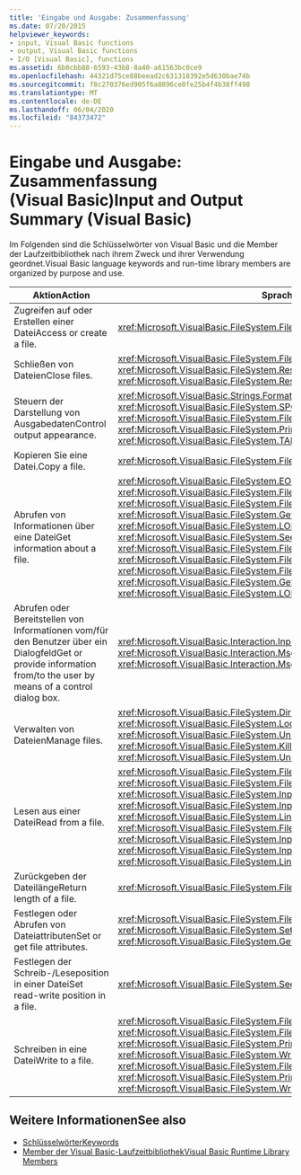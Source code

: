 ```yaml
---
title: 'Eingabe und Ausgabe: Zusammenfassung'
ms.date: 07/20/2015
helpviewer_keywords:
- input, Visual Basic functions
- output, Visual Basic functions
- I/O [Visual Basic], functions
ms.assetid: 6b0cbb88-6593-43b8-8a40-a61563bc0ce9
ms.openlocfilehash: 44321d75ce88beead2c631318392e5d630bae74b
ms.sourcegitcommit: f8c270376ed905f6a8896ce0fe25b4f4b38ff498
ms.translationtype: MT
ms.contentlocale: de-DE
ms.lasthandoff: 06/04/2020
ms.locfileid: "84373472"
---
```

# <a name="input-and-output-summary-visual-basic"></a><span data-ttu-id="38f00-102">Eingabe und Ausgabe: Zusammenfassung (Visual Basic)</span><span class="sxs-lookup"><span data-stu-id="38f00-102">Input and Output Summary (Visual Basic)</span></span>
<span data-ttu-id="38f00-103">Im Folgenden sind die Schlüsselwörter von Visual Basic und die Member der Laufzeitbibliothek nach ihrem Zweck und ihrer Verwendung geordnet.</span><span class="sxs-lookup"><span data-stu-id="38f00-103">Visual Basic language keywords and run-time library members are organized by purpose and use.</span></span>  
  
|<span data-ttu-id="38f00-104">Aktion</span><span class="sxs-lookup"><span data-stu-id="38f00-104">Action</span></span>|<span data-ttu-id="38f00-105">Sprachelement</span><span class="sxs-lookup"><span data-stu-id="38f00-105">Language element</span></span>|  
|------------|----------------------|  
|<span data-ttu-id="38f00-106">Zugreifen auf oder Erstellen einer Datei</span><span class="sxs-lookup"><span data-stu-id="38f00-106">Access or create a file.</span></span>|<xref:Microsoft.VisualBasic.FileSystem.FileOpen%2A>|  
|<span data-ttu-id="38f00-107">Schließen von Dateien</span><span class="sxs-lookup"><span data-stu-id="38f00-107">Close files.</span></span>|<span data-ttu-id="38f00-108"><xref:Microsoft.VisualBasic.FileSystem.FileClose%2A>, <xref:Microsoft.VisualBasic.FileSystem.Reset%2A></span><span class="sxs-lookup"><span data-stu-id="38f00-108"><xref:Microsoft.VisualBasic.FileSystem.FileClose%2A>, <xref:Microsoft.VisualBasic.FileSystem.Reset%2A></span></span>|  
|<span data-ttu-id="38f00-109">Steuern der Darstellung von Ausgabedaten</span><span class="sxs-lookup"><span data-stu-id="38f00-109">Control output appearance.</span></span>|<span data-ttu-id="38f00-110"><xref:Microsoft.VisualBasic.Strings.Format%2A>, <xref:Microsoft.VisualBasic.FileSystem.Print%2A>, <xref:Microsoft.VisualBasic.FileSystem.SPC%2A>, <xref:Microsoft.VisualBasic.FileSystem.TAB%2A>, <xref:Microsoft.VisualBasic.FileSystem.FileWidth%2A></span><span class="sxs-lookup"><span data-stu-id="38f00-110"><xref:Microsoft.VisualBasic.Strings.Format%2A>, <xref:Microsoft.VisualBasic.FileSystem.Print%2A>, <xref:Microsoft.VisualBasic.FileSystem.SPC%2A>, <xref:Microsoft.VisualBasic.FileSystem.TAB%2A>, <xref:Microsoft.VisualBasic.FileSystem.FileWidth%2A></span></span>|  
|<span data-ttu-id="38f00-111">Kopieren Sie eine Datei.</span><span class="sxs-lookup"><span data-stu-id="38f00-111">Copy a file.</span></span>|<xref:Microsoft.VisualBasic.FileSystem.FileCopy%2A>|  
|<span data-ttu-id="38f00-112">Abrufen von Informationen über eine Datei</span><span class="sxs-lookup"><span data-stu-id="38f00-112">Get information about a file.</span></span>|<span data-ttu-id="38f00-113"><xref:Microsoft.VisualBasic.FileSystem.EOF%2A>, <xref:Microsoft.VisualBasic.FileSystem.FileAttr%2A>, <xref:Microsoft.VisualBasic.FileSystem.FileDateTime%2A>, <xref:Microsoft.VisualBasic.FileSystem.FileLen%2A>, <xref:Microsoft.VisualBasic.FileSystem.FreeFile%2A>, <xref:Microsoft.VisualBasic.FileSystem.GetAttr%2A>, <xref:Microsoft.VisualBasic.FileSystem.Loc%2A>, <xref:Microsoft.VisualBasic.FileSystem.LOF%2A>, <xref:Microsoft.VisualBasic.FileSystem.Seek%2A></span><span class="sxs-lookup"><span data-stu-id="38f00-113"><xref:Microsoft.VisualBasic.FileSystem.EOF%2A>, <xref:Microsoft.VisualBasic.FileSystem.FileAttr%2A>, <xref:Microsoft.VisualBasic.FileSystem.FileDateTime%2A>, <xref:Microsoft.VisualBasic.FileSystem.FileLen%2A>, <xref:Microsoft.VisualBasic.FileSystem.FreeFile%2A>, <xref:Microsoft.VisualBasic.FileSystem.GetAttr%2A>, <xref:Microsoft.VisualBasic.FileSystem.Loc%2A>, <xref:Microsoft.VisualBasic.FileSystem.LOF%2A>, <xref:Microsoft.VisualBasic.FileSystem.Seek%2A></span></span>|  
|<span data-ttu-id="38f00-114">Abrufen oder Bereitstellen von Informationen vom/für den Benutzer über ein Dialogfeld</span><span class="sxs-lookup"><span data-stu-id="38f00-114">Get or provide information from/to the user by means of a control dialog box.</span></span>|<span data-ttu-id="38f00-115"><xref:Microsoft.VisualBasic.Interaction.InputBox%2A>, <xref:Microsoft.VisualBasic.Interaction.MsgBox%2A></span><span class="sxs-lookup"><span data-stu-id="38f00-115"><xref:Microsoft.VisualBasic.Interaction.InputBox%2A>, <xref:Microsoft.VisualBasic.Interaction.MsgBox%2A></span></span>|  
|<span data-ttu-id="38f00-116">Verwalten von Dateien</span><span class="sxs-lookup"><span data-stu-id="38f00-116">Manage files.</span></span>|<span data-ttu-id="38f00-117"><xref:Microsoft.VisualBasic.FileSystem.Dir%2A>, <xref:Microsoft.VisualBasic.FileSystem.Kill%2A>, <xref:Microsoft.VisualBasic.FileSystem.Lock%2A>, <xref:Microsoft.VisualBasic.FileSystem.Unlock%2A></span><span class="sxs-lookup"><span data-stu-id="38f00-117"><xref:Microsoft.VisualBasic.FileSystem.Dir%2A>, <xref:Microsoft.VisualBasic.FileSystem.Kill%2A>, <xref:Microsoft.VisualBasic.FileSystem.Lock%2A>, <xref:Microsoft.VisualBasic.FileSystem.Unlock%2A></span></span>|  
|<span data-ttu-id="38f00-118">Lesen aus einer Datei</span><span class="sxs-lookup"><span data-stu-id="38f00-118">Read from a file.</span></span>|<span data-ttu-id="38f00-119"><xref:Microsoft.VisualBasic.FileSystem.FileGet%2A>, <xref:Microsoft.VisualBasic.FileSystem.FileGetObject%2A>, <xref:Microsoft.VisualBasic.FileSystem.Input%2A>, <xref:Microsoft.VisualBasic.FileSystem.InputString%2A>, <xref:Microsoft.VisualBasic.FileSystem.LineInput%2A></span><span class="sxs-lookup"><span data-stu-id="38f00-119"><xref:Microsoft.VisualBasic.FileSystem.FileGet%2A>, <xref:Microsoft.VisualBasic.FileSystem.FileGetObject%2A>, <xref:Microsoft.VisualBasic.FileSystem.Input%2A>, <xref:Microsoft.VisualBasic.FileSystem.InputString%2A>, <xref:Microsoft.VisualBasic.FileSystem.LineInput%2A></span></span>|  
|<span data-ttu-id="38f00-120">Zurückgeben der Dateilänge</span><span class="sxs-lookup"><span data-stu-id="38f00-120">Return length of a file.</span></span>|<xref:Microsoft.VisualBasic.FileSystem.FileLen%2A>|  
|<span data-ttu-id="38f00-121">Festlegen oder Abrufen von Dateiattributen</span><span class="sxs-lookup"><span data-stu-id="38f00-121">Set or get file attributes.</span></span>|<span data-ttu-id="38f00-122"><xref:Microsoft.VisualBasic.FileSystem.FileAttr%2A>, <xref:Microsoft.VisualBasic.FileSystem.GetAttr%2A>, <xref:Microsoft.VisualBasic.FileSystem.SetAttr%2A></span><span class="sxs-lookup"><span data-stu-id="38f00-122"><xref:Microsoft.VisualBasic.FileSystem.FileAttr%2A>, <xref:Microsoft.VisualBasic.FileSystem.GetAttr%2A>, <xref:Microsoft.VisualBasic.FileSystem.SetAttr%2A></span></span>|  
|<span data-ttu-id="38f00-123">Festlegen der Schreib-/Leseposition in einer Datei</span><span class="sxs-lookup"><span data-stu-id="38f00-123">Set read-write position in a file.</span></span>|<xref:Microsoft.VisualBasic.FileSystem.Seek%2A>|  
|<span data-ttu-id="38f00-124">Schreiben in eine Datei</span><span class="sxs-lookup"><span data-stu-id="38f00-124">Write to a file.</span></span>|<span data-ttu-id="38f00-125"><xref:Microsoft.VisualBasic.FileSystem.FilePut%2A>, <xref:Microsoft.VisualBasic.FileSystem.FilePutObject%2A>, <xref:Microsoft.VisualBasic.FileSystem.Print%2A>, <xref:Microsoft.VisualBasic.FileSystem.Write%2A>, <xref:Microsoft.VisualBasic.FileSystem.WriteLine%2A></span><span class="sxs-lookup"><span data-stu-id="38f00-125"><xref:Microsoft.VisualBasic.FileSystem.FilePut%2A>, <xref:Microsoft.VisualBasic.FileSystem.FilePutObject%2A>, <xref:Microsoft.VisualBasic.FileSystem.Print%2A>, <xref:Microsoft.VisualBasic.FileSystem.Write%2A>, <xref:Microsoft.VisualBasic.FileSystem.WriteLine%2A></span></span>|  
  
## <a name="see-also"></a><span data-ttu-id="38f00-126">Weitere Informationen</span><span class="sxs-lookup"><span data-stu-id="38f00-126">See also</span></span>

- [<span data-ttu-id="38f00-127">Schlüsselwörter</span><span class="sxs-lookup"><span data-stu-id="38f00-127">Keywords</span></span>](index.md)
- [<span data-ttu-id="38f00-128">Member der Visual Basic-Laufzeitbibliothek</span><span class="sxs-lookup"><span data-stu-id="38f00-128">Visual Basic Runtime Library Members</span></span>](../runtime-library-members.md)
